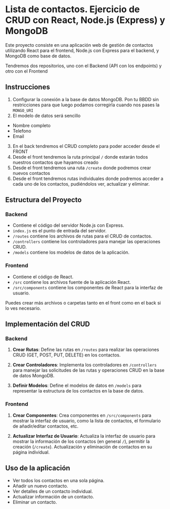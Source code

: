 # Lista de contactos. Ejercicio de CRUD con React, Node.js (Express) y MongoDB

Este proyecto consiste en una aplicación web de gestión de contactos utilizando React para el frontend, Node.js con Express para el backend, y MongoDB como base de datos.

Tendremos dos repositorios, uno con el Backend (API con los endpoints) y otro con el Frontend

## Instrucciones

1. Configurar la conexión a la base de datos MongoDB. Pon tu BBDD sin restricciones para que luego podamos corregirla cuando nos pases la `MONGO_URI`
2. El modelo de datos será sencillo 

- Nombre completo
- Telefono
- Email

3. En el back tendremos el CRUD completo para poder acceder desde el FRONT
4. Desde el front tendremos la ruta principal `/` donde estarán todos nuestros contactos que hayamos creado
5. Desde el front tendremos una ruta `/create` donde podremos crear nuevos contactos
6. Desde el front tendremos rutas individuales donde podremos acceder a cada uno de los contactos, pudiéndolos ver, actualizar y eliminar.

## Estructura del Proyecto

### Backend

- Contiene el código del servidor Node.js con Express.
- `index.js` es el punto de entrada del servidor.
- `/routes` contiene los archivos de rutas para el CRUD de contactos.
- `/controllers` contiene los controladores para manejar las operaciones CRUD.
- `/models` contiene los modelos de datos de la aplicación.

### Frontend

- Contiene el código de React.
- `/src` contiene los archivos fuente de la aplicación React.
- `/src/components` contiene los componentes de React para la interfaz de usuario.

Puedes crear más archivos o carpetas tanto en el front como en el back si lo ves necesario.

## Implementación del CRUD

### Backend

1. **Crear Rutas**: Define las rutas en `/routes` para realizar las operaciones CRUD (GET, POST, PUT, DELETE) en los contactos.

2. **Crear Controladores**: Implementa los controladores en `/controllers` para manejar las solicitudes de las rutas y operaciones CRUD en la base de datos MongoDB.

3. **Definir Modelos**: Define el modelos de datos en `/models` para representar la estructura de los contactos en la base de datos.

### Frontend

1. **Crear Componentes**: Crea componentes en `/src/components` para mostrar la interfaz de usuario, como la lista de contactos, el formulario de añadir/editar contactos, etc.

3. **Actualizar Interfaz de Usuario**: Actualiza la interfaz de usuario para mostrar la información de los contactos (en general `/`), permitir la creación (`/create`). Actualización y eliminación de contactos en su página individual.

## Uso de la aplicación

- Ver todos los contactos en una sola página.
- Añadir un nuevo contacto.
- Ver detalles de un contacto individual.
- Actualizar información de un contacto.
- Eliminar un contacto.

